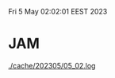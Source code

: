 Fri  5 May 02:02:01 EEST 2023
# JAM
<a href='./cache/202305/05_02.log'>./cache/202305/05_02.log</a>
